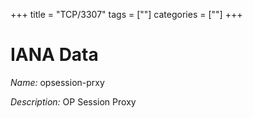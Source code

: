 +++
title = "TCP/3307"
tags = [""]
categories = [""]
+++

# IANA Data

_Name:_ opsession-prxy

_Description:_ OP Session Proxy

